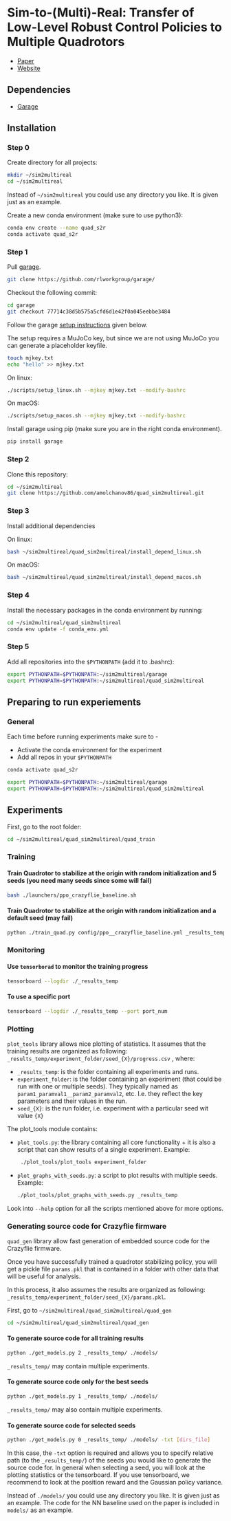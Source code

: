 # Sim-to-(Multi)-Real: Transfer of Low-Level Robust Control Policies to Multiple Quadrotors

- [Paper](https://arxiv.org/abs/1903.04628)
- [Website](https://sites.google.com/view/sim-to-multi-quad)

## Dependencies

- [Garage](https://github.com/rlworkgroup/garage/)

## Installation

### Step 0

Create directory for all projects:

```sh
mkdir ~/sim2multireal
cd ~/sim2multireal
```

Instead of `~/sim2multireal` you could use any directory you like. It is given just as an example.

Create a new conda environment (make sure to use python3):

```sh
conda env create --name quad_s2r
conda activate quad_s2r
```

### Step 1

Pull [garage](https://github.com/rlworkgroup/garage/).

```sh
git clone https://github.com/rlworkgroup/garage/
```

Checkout the following commit:

```sh
cd garage
git checkout 77714c38d5b575a5cfd6d1e42f0a045eebbe3484
```

Follow the garage [setup instructions](http://rlgarage.readthedocs.io/en/latest/user/installation.html) given below.

The setup requires a MuJoCo key, but since we are not using MuJoCo you can generate a placeholder keyfile.

```sh
touch mjkey.txt
echo "hello" >> mjkey.txt
```

On linux:

```sh
./scripts/setup_linux.sh --mjkey mjkey.txt --modify-bashrc
```

On macOS:

```sh
./scripts/setup_macos.sh --mjkey mjkey.txt --modify-bashrc
```

Install garage using pip (make sure you are in the right conda environment).

```sh
pip install garage
```

### Step 2

Clone this repository:

```sh
cd ~/sim2multireal
git clone https://github.com/amolchanov86/quad_sim2multireal.git
```

### Step 3

Install additional dependencies

On linux:

```sh
bash ~/sim2multireal/quad_sim2multireal/install_depend_linux.sh
```

On macOS:

```sh
bash ~/sim2multireal/quad_sim2multireal/install_depend_macos.sh
```

### Step 4

Install the necessary packages in the conda environment by running:

```sh
cd ~/sim2multireal/quad_sim2multireal
conda env update -f conda_env.yml
```

### Step 5

Add all repositories into the `$PYTHONPATH` (add it to .bashrc):

```sh
export PYTHONPATH=$PYTHONPATH:~/sim2multireal/garage
export PYTHONPATH=$PYTHONPATH:~/sim2multireal/quad_sim2multireal
```

## Preparing to run experiements

### General

Each time before running experiments make sure to -

- Activate the conda environment for the experiment
- Add all repos in your `$PYTHONPATH`

```sh
conda activate quad_s2r

export PYTHONPATH=$PYTHONPATH:~/sim2multireal/garage
export PYTHONPATH=$PYTHONPATH:~/sim2multireal/quad_sim2multireal
```

## Experiments

First, go to the root folder:

```sh
cd ~/sim2multireal/quad_sim2multireal/quad_train
```

### Training

#### Train Quadrotor to stabilize at the origin with random initialization and 5 seeds (you need many seeds since some will fail)

```sh
bash ./launchers/ppo_crazyflie_baseline.sh
```

#### Train Quadrotor to stabilize at the origin with random initialization and a default seed (may fail)

```sh
python ./train_quad.py config/ppo__crazyflie_baseline.yml _results_temp/ppo_crazyflie_baseline/seed_001
```

### Monitoring

#### Use `tensorborad` to monitor the training progress

```sh
tensorboard --logdir ./_results_temp
```

#### To use a specific port

```sh
tensorboard --logdir ./_results_temp --port port_num
```

### Plotting

`plot_tools` library allows nice plotting of statistics.
It assumes that the training results are organized as following: `_results_temp/experiment_folder/seed_{X}/progress.csv` , where:

- `_results_temp`: is the folder containing all experiments and runs.
- `experiment_folder`: is the folder containing an experiment (that could be run with one or multiple seeds).
  They typically named as `param1_paramval1__param2_paramval2`, etc. I.e. they reflect the key parameters and their values in the run.
- `seed_{X}`: is the run folder, i.e. experiment with a particular seed wit value `{X}`

The plot_tools module contains:

- `plot_tools.py`: the library containing all core functionality + it is also a script that can show results of a single experiment. Example:

   ```sh
    ./plot_tools/plot_tools experiment_folder
   ```

- `plot_graphs_with_seeds.py`: a script to plot results with multiple seeds. Example:

   ```sh
   ./plot_tools/plot_graphs_with_seeds.py _results_temp
   ```

Look into `--help` option for all the scripts mentioned above for more options.

### Generating source code for Crazyflie firmware

`quad_gen` library allow fast generation of embedded source code for the Crazyflie firmware.

Once you have successfully trained a quadrotor stabilizing policy, you will get a pickle file `params.pkl` that is contained in a folder with other data that will be useful for analysis.

In this process, it also assumes the results are organized as following: `_results_temp/experiment_folder/seed_{X}/params.pkl`.

First, go to `~/sim2multireal/quad_sim2multireal/quad_gen`

```sh
cd ~/sim2multireal/quad_sim2multireal/quad_gen
```

#### To generate source code for all training results

```sh
python ./get_models.py 2 _results_temp/ ./models/
```

`_results_temp/` may contain multiple experiments.

#### To generate source code only for the best seeds

```sh
python ./get_models.py 1 _results_temp/ ./models/
```

`_results_temp/` may also contain multiple experiments.

#### To generate source code for selected seeds

```sh
python ./get_models.py 0 _results_temp/ ./models/ -txt [dirs_file]
```

In this case, the `-txt` option is required and allows you to specify relative path (to the `_results_temp/`) of the seeds you would like to generate the source code for. In general when selecting a seed, you will look at the plotting statistics or the tensorboard.
If you use tensorboard, we recommend to look at the position reward and the Gaussian policy variance.

Instead of `./models/` you could use any directory you like. It is given just as an example.
The code for the NN baseline used on the paper is included in `models/` as an example.
